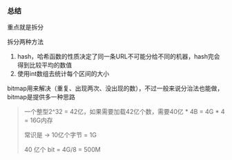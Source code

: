 ### 总结

重点就是拆分

拆分两种方法

1. hash，哈希函数的性质决定了同一条URL不可能分给不同的机器，hash完会得到比较平均的数值
2. 使用int数组去统计每个区间的大小

bitmap用来解决（重复、出现两次、没出现的数），不过一般来说分治法也能做，bitmap是提供多一种思路

> 一个整型2^32 = 42亿，如果需要加载42亿个数，需要40亿 * 4B = 4G * 4 = 16G内存
>
> 常识是 -> 10亿个字节 = 1G
>
> 40 亿个 bit = 4G/8 = 500M